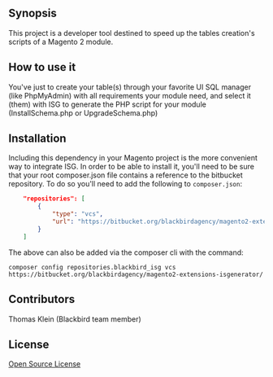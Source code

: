 ## Synopsis

This project is a developer tool destined to speed up the tables creation's scripts of a Magento 2 module.

## How to use it

You've just to create your table(s) through your favorite UI SQL manager (like PhpMyAdmin) with all requirements your module need, and select it (them) with ISG to generate the PHP script for your module (InstallSchema.php or UpgradeSchema.php)

## Installation

Including this dependency in your Magento project is the more convenient way to integrate ISG.
In order to be able to install it, you'll need to be sure that your root composer.json file contains a reference to the bitbucket repository.  To do so you'll need to add the following to `composer.json`:

```json
    "repositories": [
        {
            "type": "vcs",
            "url": "https://bitbucket.org/blackbirdagency/magento2-extensions-isgenerator/"
        }
    ]
```

The above can also be added via the composer cli with the command: 

    composer config repositories.blackbird_isg vcs https://bitbucket.org/blackbirdagency/magento2-extensions-isgenerator/

## Contributors

Thomas Klein (Blackbird team member)

## License

[Open Source License](LICENSE.txt)
